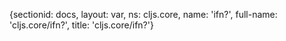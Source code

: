 {sectionid: docs, layout: var, ns: cljs.core, name: 'ifn?', full-name: 'cljs.core/ifn?',
  title: 'cljs.core/ifn?'}
